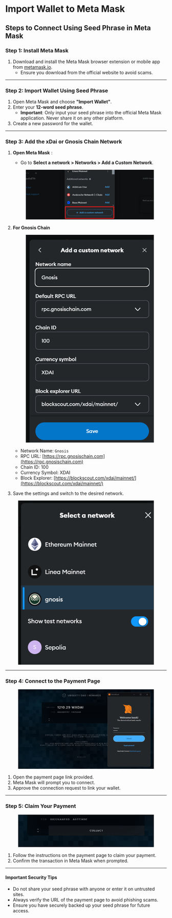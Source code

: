# Import Wallet to Meta Mask

## **Steps to Connect Using Seed Phrase in Meta Mask**

### **Step 1: Install Meta Mask**

1. Download and install the Meta Mask browser extension or mobile app from [metamask.io](https://metamask.io).
   * Ensure you download from the official website to avoid scams.

***

### **Step 2: Import Wallet Using Seed Phrase**

1. Open Meta Mask and choose **"Import Wallet"**.
2. Enter your **12-word seed phrase**.
   * **Important**: Only input your seed phrase into the official Meta Mask application. Never share it on any other platform.
3. Create a new password for the wallet.

***

### **Step 3: Add the xDai or Gnosis Chain Network**

1.  **Open Meta Mask** :

    * Go to **Select a network > Networks > Add a Custom Network**.

    <figure><img src="../../.gitbook/assets/image (21).png" alt=""><figcaption></figcaption></figure>


2.  **For Gnosis Chain**&#x20;

    <figure><img src="../../.gitbook/assets/image (20).png" alt=""><figcaption></figcaption></figure>

    * Network Name: `Gnosis`
    * RPC URL: [https://rpc.gnosischain.com](https://rpc.gnosischain.com)
    * Chain ID: 100
    * Currency Symbol: XDAI
    * Block Explorer: [https://blockscout.com/xdai/mainnet/](https://blockscout.com/xdai/mainnet/)
3. Save the settings and switch to the desired network.

<figure><img src="../../.gitbook/assets/image (22).png" alt=""><figcaption></figcaption></figure>

***

### **Step 4: Connect to the Payment Page**

<figure><img src="../../.gitbook/assets/image (23).png" alt=""><figcaption></figcaption></figure>

1. Open the payment page link provided.
2. Meta Mask will prompt you to connect.
3. Approve the connection request to link your wallet.

***

### **Step 5: Claim Your Payment**

<figure><img src="../../.gitbook/assets/image (24).png" alt=""><figcaption></figcaption></figure>

1. Follow the instructions on the payment page to claim your payment.
2. Confirm the transaction in Meta Mask when prompted.

***

#### **Important Security Tips**

* Do not share your seed phrase with anyone or enter it on untrusted sites.
* Always verify the URL of the payment page to avoid phishing scams.
* Ensure you have securely backed up your seed phrase for future access.
